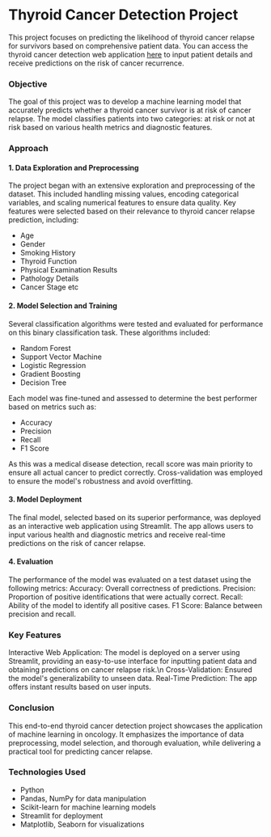 <h1>Thyroid Cancer Detection Project</h1>

This project focuses on predicting the likelihood of thyroid cancer relapse for survivors based on comprehensive patient data. You can access the thyroid cancer detection web application [here](https://thyroid-cancer-detection-mehmkngabvohisubjwq422.streamlit.app/) to input patient details and receive predictions on the risk of cancer recurrence.

<h3>Objective</h3>

The goal of this project was to develop a machine learning model that accurately predicts whether a thyroid cancer survivor is at risk of cancer relapse. The model classifies patients into two categories: at risk or not at risk based on various health metrics and diagnostic features.

<h3>Approach</h3>

<h4>1. Data Exploration and Preprocessing</h4>

The project began with an extensive exploration and preprocessing of the dataset. This included handling missing values, encoding categorical variables, and scaling numerical features to ensure data quality. Key features were selected based on their relevance to thyroid cancer relapse prediction, including:
<ul>
<li>Age</li>
<li>Gender</li>
<li>Smoking History</li>
<li>Thyroid Function</li>
<li>Physical Examination Results</li>
<li>Pathology Details</li>
<li>Cancer Stage etc</li>
</ul>

<h4>2. Model Selection and Training</h4>

Several classification algorithms were tested and evaluated for performance on this binary classification task. These algorithms included:
<ul>
<li>Random Forest</li>
<li>Support Vector Machine</li>
<li>Logistic Regression</li>
<li>Gradient Boosting</li>
<li>Decision Tree</li>
</ul>

Each model was fine-tuned and assessed to determine the best performer based on metrics such as:
<ul>
<li>Accuracy</li>
<li>Precision</li>
<li>Recall</li>
<li>F1 Score</li>
</ul>
As this was a medical disease detection, recall score was main priority to ensure all actual cancer to predict correctly. 
Cross-validation was employed to ensure the model's robustness and avoid overfitting.

<h4>3. Model Deployment</h4>

The final model, selected based on its superior performance, was deployed as an interactive web application using Streamlit. The app allows users to input various health and diagnostic metrics and receive real-time predictions on the risk of cancer relapse.

<h4>4. Evaluation</h4>

The performance of the model was evaluated on a test dataset using the following metrics:
Accuracy: Overall correctness of predictions.
Precision: Proportion of positive identifications that were actually correct.
Recall: Ability of the model to identify all positive cases.
F1 Score: Balance between precision and recall.

<h3>Key Features</h3>

Interactive Web Application: The model is deployed on a server using Streamlit, providing an easy-to-use interface for inputting patient data and obtaining predictions on cancer relapse risk.\n
Cross-Validation: Ensured the model's generalizability to unseen data.
Real-Time Prediction: The app offers instant results based on user inputs.

<h3>Conclusion</h3>

This end-to-end thyroid cancer detection project showcases the application of machine learning in oncology. It emphasizes the importance of data preprocessing, model selection, and thorough evaluation, while delivering a practical tool for predicting cancer relapse.

<h3>Technologies Used</h3>
<ul>
<li>Python</li>
<li>Pandas, NumPy for data manipulation</li>
<li>Scikit-learn for machine learning models</li>
<li>Streamlit for deployment</li>
<li>Matplotlib, Seaborn for visualizations</li>
</ul>
